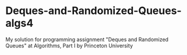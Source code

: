 # Deques-and-Randomized-Queues-algs4
My solution for programming assignment "Deques and Randomized Queues" at Algorithms, Part I by Princeton University 
